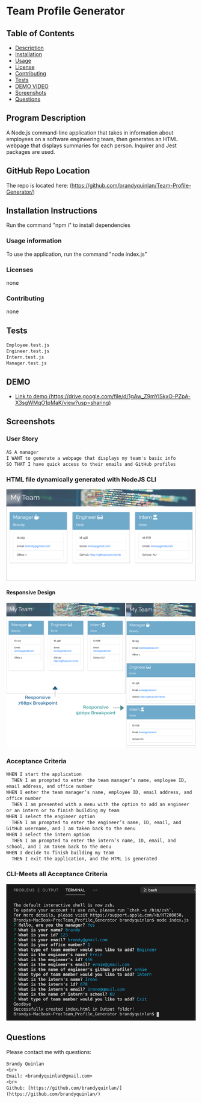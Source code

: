 # Team Profile Generator

## Table of Contents

- [Description](#program-description)
- [Installation](#installation-instructions)
- [Usage](#usage-information) 
- [License](#licenses) 
- [Contributing](#contributing)
- [Tests](#tests)
- [DEMO VIDEO](#DEMO-click-link-to-view)
- [Screenshots](#screenshots)
- [Questions](#questions)

## Program Description
A Node.js command-line application that takes in information about employees on a software engineering team, then generates an HTML webpage that displays summaries for each person. Inquirer and Jest packages are used.

## GitHub Repo Location
The repo is located here: (https://github.com/brandyquinlan/Team-Profile-Generator/)

## Installation Instructions
  Run the command "npm i" to install dependencies

### Usage information
  To use the application, run the command "node index.js"

### Licenses
  none

### Contributing
  none

## Tests
```
Employee.test.js
Engineer.test.js
Intern.test.js
Manager.test.js
```
 
## DEMO
* [Link to demo (https://drive.google.com/file/d/1gAw_Z9mYlSkxO-PZpA-X3sgWMqO1pMaK/view?usp=sharing)](https://drive.google.com/file/d/1gAw_Z9mYlSkxO-PZpA-X3sgWMqO1pMaK/view?usp=sharing)

## Screenshots

### User Story
```
AS A manager
I WANT to generate a webpage that displays my team's basic info
SO THAT I have quick access to their emails and GitHub profiles
```
### HTML file dynamically generated with NodeJS CLI
![output HTML](src/Team_Profile_HTML_Output.png)
#### Responsive Design
![output HTML responsive](src/Team_Profile_HTML_Output_res.png)

### Acceptance Criteria
```
WHEN I start the application
  THEN I am prompted to enter the team manager’s name, employee ID, email address, and office number
WHEN I enter the team manager’s name, employee ID, email address, and office number
  THEN I am presented with a menu with the option to add an engineer or an intern or to finish building my team
WHEN I select the engineer option
  THEN I am prompted to enter the engineer’s name, ID, email, and GitHub username, and I am taken back to the menu
WHEN I select the intern option
  THEN I am prompted to enter the intern’s name, ID, email, and school, and I am taken back to the menu
WHEN I decide to finish building my team
  THEN I exit the application, and the HTML is generated
```
### CLI-Meets all Acceptance Criteria
![cli](src/cli.png)

## Questions
Please contact me with questions:
```
Brandy Quinlan
<br>
Email: <brandyquinlan@gmail.com>
<br>
Github: [https://github.com/brandyquinlan/](https://github.com/brandyquinlan/)
```
